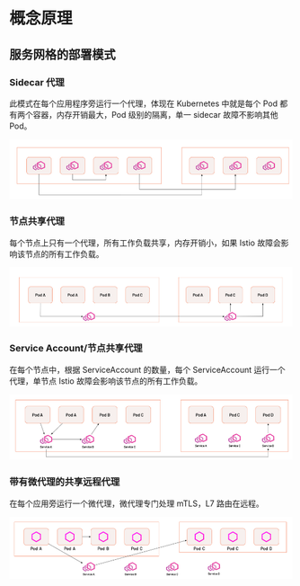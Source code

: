 # 概念原理

## 服务网格的部署模式

### Sidecar 代理

此模式在每个应用程序旁运行一个代理，体现在 Kubernetes 中就是每个 Pod 都有两个容器，内存开销最大，Pod 级别的隔离，单一 sidecar 故障不影响其他 Pod。

![sidecar](./images/sidecar.png)

### 节点共享代理

每个节点上只有一个代理，所有工作负载共享，内存开销小，如果 Istio 故障会影响该节点的所有工作负载。

![perNode](./images/perNode.png)

### Service Account/节点共享代理

在每个节点中，根据 ServiceAccount 的数量，每个 ServiceAccount 运行一个代理，单节点 Istio 故障会影响该节点的所有工作负载。

![perNodeAndServiceAccount](./images/perNodeAndServiceAccount.png)

### 带有微代理的共享远程代理

在每个应用旁运行一个微代理，微代理专门处理 mTLS，L7 路由在远程。

![remoteL7](./images/remoteL7.png)
